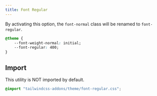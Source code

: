 ```yaml
---
title: Font Regular
---
```


By activating this option, the `font-normal` class will be renamed to `font-regular`.

```css
@theme {
    --font-weight-normal: initial;
    --font-regular: 400;
}
```

## Import

This utility is NOT imported by default.

```css
@import "tailwindcss-addons/theme/font-regular.css";
```
